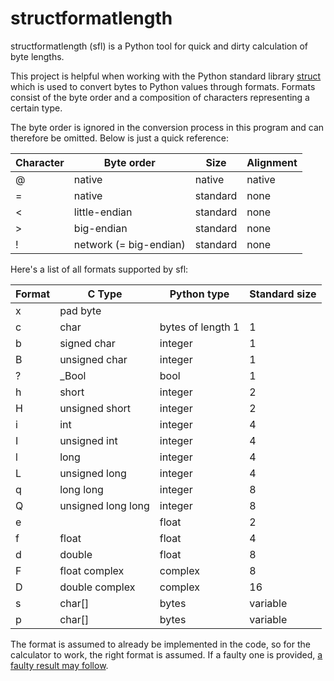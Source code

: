 # structformatlength
structformatlength (sfl) is a Python tool for quick and dirty calculation of byte lengths.

This project is helpful when working with the Python standard library [struct](https://docs.python.org/3/library/struct.html) which is used to convert bytes to Python values through formats. Formats consist of the byte order and a composition of characters representing a certain type.

The byte order is ignored in the conversion process in this program and can therefore be omitted. Below is just a quick reference:

| Character | Byte order             | Size     | Alignment |
|-----------|------------------------|----------|-----------|
| @         | native                 | native   | native    |
| =         | native                 | standard | none      |
| <         | little-endian          | standard | none      |
| \>        | big-endian             | standard | none      |
| !         | network (= big-endian) | standard | none      |

Here's a list of all formats supported by sfl:

| Format | C Type             | Python type       | Standard size |
|--------|--------------------|-------------------|---------------|
| x      | pad byte           |                   |               |
| c      | char               | bytes of length 1 | 1             |
| b      | signed char        | integer           | 1             |
| B      | unsigned char      | integer           | 1             |
| ?      | _Bool              | bool              | 1             |
| h      | short              | integer           | 2             |
| H      | unsigned short     | integer           | 2             |
| i      | int                | integer           | 4             |
| I      | unsigned int       | integer           | 4             |
| l      | long               | integer           | 4             |
| L      | unsigned long      | integer           | 4             |
| q      | long long          | integer           | 8             |
| Q      | unsigned long long | integer           | 8             |
| e      |                    | float             | 2             |
| f      | float              | float             | 4             |
| d      | double             | float             | 8             |
| F      | float complex      | complex           | 8             |
| D      | double complex     | complex           | 16            |
| s      | char[]             | bytes             | variable      |
| p      | char[]             | bytes             | variable      |

The format is assumed to already be implemented in the code, so for the calculator to work, the right format is assumed. If a faulty one is provided, [a faulty result may follow](https://en.wikipedia.org/wiki/Garbage_in,_garbage_out).
